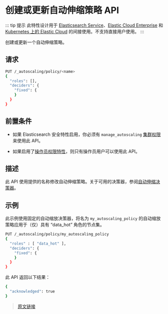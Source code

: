 # 创建或更新自动伸缩策略 API

::: tip 提示
此特性设计用于 [Elasticsearch Service](https://www.elastic.co/cloud/elasticsearch-service/signup?baymax=docs-body&elektra=docs)、[Elastic Cloud Enterprise](https://www.elastic.co/guide/en/cloud-enterprise/current) 和 [Kubernetes 上的 Elastic Cloud](https://www.elastic.co/guide/en/cloud-on-k8s/current) 的间接使用。不支持直接用户使用。
:::

创建或更新一个自动伸缩策略。

## 请求

```bash
PUT /_autoscaling/policy/<name>
{
  "roles": [],
  "deciders": {
    "fixed": {
    }
  }
}
```

## 前置条件

- 如果 Elasticsearch 安全特性启用，你必须有 `manage_autoscaling` [集群权限](/secure_the_elastic_statck/user_authorization/security_privileges#集群权限)来使用此 API。

- 如果启用了[操作员权限特性](/secure_the_elastic_stack/operator_privileges/operator_privileges)，则只有操作员用户可以使用此 API。

## 描述

此 API 使用提供的名称修改自动伸缩策略。关于可用的决策器，参阅[自动伸缩决策器](/autoscaling/autoscaling_deciders)。

## 示例

此示例使用固定的自动缩放决策器，将名为 `my_autoscaling_policy` 的自动缩放策略应用于（仅）具有 “data_hot” 角色的节点集。

```bash
PUT /_autoscaling/policy/my_autoscaling_policy
{
  "roles" : [ "data_hot" ],
  "deciders": {
    "fixed": {
    }
  }
}
```

此 API 返回以下结果：

```bash
{
  "acknowledged": true
}
```

> [原文链接](https://www.elastic.co/guide/en/elasticsearch/reference/current/autoscaling-put-autoscaling-policy.html)
